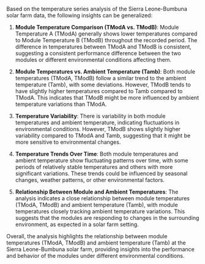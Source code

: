 Based on the temperature series analysis of the Sierra Leone-Bumbuna solar farm data, the following insights can be generalized:

1. **Module Temperature Comparison (TModA vs. TModB)**: Module Temperature A (TModA) generally shows lower temperatures compared to Module Temperature B (TModB) throughout the recorded period. The difference in temperatures between TModA and TModB is consistent, suggesting a consistent performance difference between the two modules or different environmental conditions affecting them.

2. **Module Temperatures vs. Ambient Temperature (Tamb)**: Both module temperatures (TModA, TModB) follow a similar trend to the ambient temperature (Tamb), with some deviations. However, TModB tends to have slightly higher temperatures compared to Tamb compared to TModA. This indicates that TModB might be more influenced by ambient temperature variations than TModA.

3. **Temperature Variability**: There is variability in both module temperatures and ambient temperature, indicating fluctuations in environmental conditions. However, TModB shows slightly higher variability compared to TModA and Tamb, suggesting that it might be more sensitive to environmental changes.

4. **Temperature Trends Over Time**: Both module temperatures and ambient temperature show fluctuating patterns over time, with some periods of relatively stable temperatures and others with more significant variations. These trends could be influenced by seasonal changes, weather patterns, or other environmental factors.

5. **Relationship Between Module and Ambient Temperatures**: The analysis indicates a close relationship between module temperatures (TModA, TModB) and ambient temperature (Tamb), with module temperatures closely tracking ambient temperature variations. This suggests that the modules are responding to changes in the surrounding environment, as expected in a solar farm setting.

Overall, the analysis highlights the relationship between module temperatures (TModA, TModB) and ambient temperature (Tamb) at the Sierra Leone-Bumbuna solar farm, providing insights into the performance and behavior of the modules under different environmental conditions.
